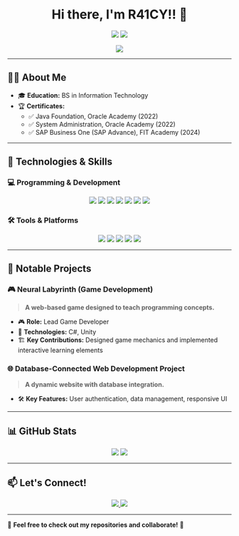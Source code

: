 <h1 align="center">Hi there, I'm R41CY!! 👋</h1>  

<p align="center">
  <img src="https://img.shields.io/github/followers/R41CY?label=Follow&style=social" />
  <img src="https://img.shields.io/github/stars/R41CY?affiliations=OWNER%2CCOLLABORATOR&style=social" />
</p>

<p align="center">
  <img src="https://readme-typing-svg.demolab.com?font=Fira+Code&size=22&pause=1000&color=36BCF7&width=600&lines=Aspiring+Software+Developer;Passionate+about+Game+Dev+and+Web+Tech;Open-Source+Contributor+%26+Tech+Enthusiast;Always+Learning+New+Things!+🚀" />
</p>

---

## 🧑‍💻 About Me  

- 🎓 **Education:** BS in Information Technology  
- 🏆 **Certificates:**  
  - ✅ Java Foundation, Oracle Academy (2022)  
  - ✅ System Administration, Oracle Academy (2022)  
  - ✅ SAP Business One (SAP Advance), FIT Academy (2024)  


---

## 🔧 Technologies & Skills  

### 💻 **Programming & Development**  

<p align="center">
  <img src="https://img.shields.io/badge/-C%23-333?style=flat&logo=csharp" />
  <img src="https://img.shields.io/badge/-PHP-333?style=flat&logo=php" />
  <img src="https://img.shields.io/badge/-Python-333?style=flat&logo=python" />
  <img src="https://img.shields.io/badge/-JavaScript-333?style=flat&logo=javascript" />
  <img src="https://img.shields.io/badge/-HTML-333?style=flat&logo=html5" />
  <img src="https://img.shields.io/badge/-CSS-333?style=flat&logo=css3" />
  <img src="https://img.shields.io/badge/-SQL-333?style=flat&logo=mysql" />
</p>

### 🛠 **Tools & Platforms**  

<p align="center">
  <img src="https://img.shields.io/badge/-GitHub-333?style=flat&logo=github" />
  <img src="https://img.shields.io/badge/-Git-333?style=flat&logo=git" />
  <img src="https://img.shields.io/badge/-Unity-333?style=flat&logo=unity" />
  <img src="https://img.shields.io/badge/-Microsoft%20Excel-333?style=flat&logo=microsoft-excel" />
  <img src="https://img.shields.io/badge/-Canva-333?style=flat&logo=canva" />
</p>

---

## 📂 Notable Projects  

### 🎮 **Neural Labyrinth (Game Development)**  
> **A web-based game designed to teach programming concepts.**  
- 🎮 **Role:** Lead Game Developer  
- 🔧 **Technologies:** C#, Unity  
- 🏗 **Key Contributions:** Designed game mechanics and implemented interactive learning elements  

### 🌐 **Database-Connected Web Development Project**  
> **A dynamic website with database integration.**  
- 🛠 **Key Features:** User authentication, data management, responsive UI  

---

## 📊 GitHub Stats  

<p align="center">
  <img src="https://github-readme-stats.vercel.app/api?username=R41CY&show_icons=true&theme=radical" />
  <img src="https://github-readme-streak-stats.herokuapp.com/?user=R41CY&theme=radical" />
</p>

---

## 📫 Let's Connect!  

<p align="center">
  <a href="mailto:jeofsison9@gmail.com">
    <img src="https://img.shields.io/badge/Email-D14836?style=for-the-badge&logo=gmail&logoColor=white" />
  </a>
  <a href="https://facebook.com/raicy.gov">
    <img src="https://img.shields.io/badge/Facebook-1877F2?style=for-the-badge&logo=facebook&logoColor=white" />
  </a>
</p>

---

🚀 **Feel free to check out my repositories and collaborate!** 🚀 
